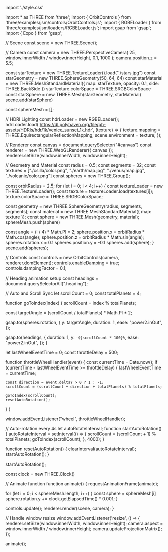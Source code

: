 import './style.css'

import * as THREE from 'three';
import { OrbitControls } from 'three/examples/jsm/controls/OrbitControls.js';
import { RGBELoader } from 'three/examples/jsm/loaders/RGBELoader.js';
import gsap from 'gsap';
import { Expo } from 'gsap';

// Scene
const scene = new THREE.Scene();

// Camera
const camera = new THREE.PerspectiveCamera(
  25,
  window.innerWidth / window.innerHeight,
  0.1,
  1000
);
camera.position.z = 5.5;

const starTexture = new THREE.TextureLoader().load("./stars.jpg")
const starGeometry = new THREE.SphereGeometry(50, 64, 64)
const starMaterial = new THREE.MeshStandardMaterial({
  map: starTexture,
  opacity: 0.1,
  side: THREE.BackSide
})
starTexture.colorSpace = THREE.SRGBColorSpace
const starSphere = new THREE.Mesh(starGeometry, starMaterial)
scene.add(starSphere)

const sphereMesh = [];

// HDRI Lighting
const hdrLoader = new RGBELoader();
hdrLoader.load('https://dl.polyhaven.org/file/ph-assets/HDRIs/hdr/1k/venice_sunset_1k.hdr', (texture) => {
  texture.mapping = THREE.EquirectangularReflectionMapping;
  scene.environment = texture;
});

// Renderer
const canvas = document.querySelector("#canvas")
const renderer = new THREE.WebGLRenderer({ canvas });
renderer.setSize(window.innerWidth, window.innerHeight);

// Geometry and Material
const radius = 0.5;
const segments = 32;
const textures = ["./csilla/color.png", "./earth/map.jpg", "./venus/map.jpg", "./volcanic/color.png"]
const spheres = new THREE.Group();

const orbitRadius = 2.5;
for (let i = 0; i < 4; i++) {
  const textureLoader = new THREE.TextureLoader();
  const texture = textureLoader.load(textures[i]);
  texture.colorSpace = THREE.SRGBColorSpace;

  const geometry = new THREE.SphereGeometry(radius, segments, segments);
  const material = new THREE.MeshStandardMaterial({ map: texture });
  const sphere = new THREE.Mesh(geometry, material);
  sphereMesh.push(sphere)

  const angle = (i / 4) * Math.PI * 2;
  sphere.position.x = orbitRadius * Math.cos(angle);
  sphere.position.z = orbitRadius * Math.sin(angle);
  spheres.rotation.x = 0.1
  spheres.position.y = -0.1
  spheres.add(sphere);
}
scene.add(spheres);

// Controls
const controls = new OrbitControls(camera, renderer.domElement);
controls.enableDamping = true;
controls.dampingFactor = 0.1;

// Heading animation setup
const headings = document.querySelectorAll(".heading");

// Auto and Scroll Sync
let scrollCount = 0;
const totalPlanets = 4;

function goToIndex(index) {
  scrollCount = index % totalPlanets;

  const targetAngle = (scrollCount / totalPlanets) * Math.PI * 2;

  gsap.to(spheres.rotation, {
    y: targetAngle,
    duration: 1,
    ease: "power2.inOut",
  });

  gsap.to(headings, {
    duration: 1,
    y: `-${scrollCount * 100}%`,
    ease: "power2.inOut",
  });
}

let lastWheelEventTime = 0;
const throttleDelay = 500;

function throttleWheelHandler(event) {
  const currentTime = Date.now();
  if (currentTime - lastWheelEventTime >= throttleDelay) {
    lastWheelEventTime = currentTime;

    const direction = event.deltaY > 0 ? 1 : -1;
    scrollCount = (scrollCount + direction + totalPlanets) % totalPlanets;

    goToIndex(scrollCount);
    resetAutoRotation();
  }
}

window.addEventListener("wheel", throttleWheelHandler);

// Auto-rotation every 4s
let autoRotateInterval;
function startAutoRotation() {
  autoRotateInterval = setInterval(() => {
    scrollCount = (scrollCount + 1) % totalPlanets;
    goToIndex(scrollCount);
  }, 4000);
}

function resetAutoRotation() {
  clearInterval(autoRotateInterval);
  startAutoRotation();
}

startAutoRotation();

const clock = new THREE.Clock()

// Animate function
function animate() {
  requestAnimationFrame(animate);

  for (let i = 0; i < sphereMesh.length; i++) {
    const sphere = sphereMesh[i]
    sphere.rotation.y += clock.getElapsedTime() * 0.001;
  }

  controls.update();
  renderer.render(scene, camera);
}

// Handle window resize
window.addEventListener('resize', () => {
  renderer.setSize(window.innerWidth, window.innerHeight);
  camera.aspect = window.innerWidth / window.innerHeight;
  camera.updateProjectionMatrix();
});

animate();
